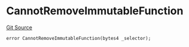 # CannotRemoveImmutableFunction
[Git Source](https://github.com/thrackle-io/aquifi-rules-v1/blob/47aa0c8585077f5b931483a9b3097e3fe330a3c3/src/protocol/economic/ruleProcessor/RuleProcessorDiamondLib.sol)


```solidity
error CannotRemoveImmutableFunction(bytes4 _selector);
```


